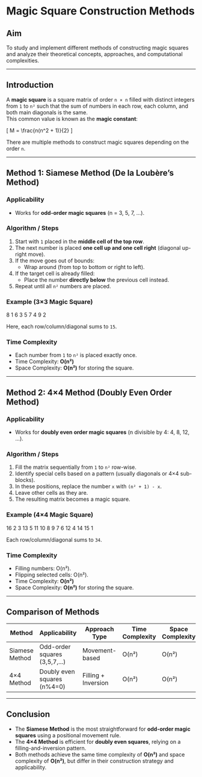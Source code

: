 # Magic Square Construction Methods

## Aim
To study and implement different methods of constructing magic squares and analyze their theoretical concepts, approaches, and computational complexities.

---

## Introduction
A **magic square** is a square matrix of order `n × n` filled with distinct integers from `1` to `n²` such that the sum of numbers in each row, each column, and both main diagonals is the same.  
This common value is known as the **magic constant**:

\[
M = \frac{n(n^2 + 1)}{2}
\]

There are multiple methods to construct magic squares depending on the order `n`.

---

## Method 1: Siamese Method (De la Loubère’s Method)

### Applicability
- Works for **odd-order magic squares** (n = 3, 5, 7, ...).

### Algorithm / Steps
1. Start with `1` placed in the **middle cell of the top row**.
2. The next number is placed **one cell up and one cell right** (diagonal up-right move).
3. If the move goes out of bounds:
   - Wrap around (from top to bottom or right to left).
4. If the target cell is already filled:
   - Place the number **directly below** the previous cell instead.
5. Repeat until all `n²` numbers are placed.

### Example (3×3 Magic Square)

8 1 6
3 5 7
4 9 2


Here, each row/column/diagonal sums to `15`.

### Time Complexity
- Each number from `1` to `n²` is placed exactly once.
- Time Complexity: **O(n²)**
- Space Complexity: **O(n²)** for storing the square.

---

## Method 2: 4×4 Method (Doubly Even Order Method)

### Applicability
- Works for **doubly even order magic squares** (n divisible by 4: 4, 8, 12, ...).

### Algorithm / Steps
1. Fill the matrix sequentially from `1` to `n²` row-wise.
2. Identify special cells based on a pattern (usually diagonals or 4×4 sub-blocks).
3. In these positions, replace the number `x` with `(n² + 1) - x`.
4. Leave other cells as they are.
5. The resulting matrix becomes a magic square.

### Example (4×4 Magic Square)


16 2 3 13
5 11 10 8
9 7 6 12
4 14 15 1



Each row/column/diagonal sums to `34`.

### Time Complexity
- Filling numbers: O(n²).
- Flipping selected cells: O(n²).
- Time Complexity: **O(n²)**
- Space Complexity: **O(n²)** for storing the square.

---

## Comparison of Methods

| Method            | Applicability                 | Approach Type      | Time Complexity | Space Complexity |
|-------------------|-------------------------------|-------------------|-----------------|------------------|
| Siamese Method    | Odd-order squares (3,5,7,...) | Movement-based     | O(n²)           | O(n²)            |
| 4×4 Method        | Doubly even squares (n%4=0)   | Filling + Inversion | O(n²)           | O(n²)            |

---

## Conclusion
- The **Siamese Method** is the most straightforward for **odd-order magic squares** using a positional movement rule.  
- The **4×4 Method** is efficient for **doubly even squares**, relying on a filling-and-inversion pattern.  
- Both methods achieve the same time complexity of **O(n²)** and space complexity of **O(n²)**, but differ in their construction strategy and applicability.  
